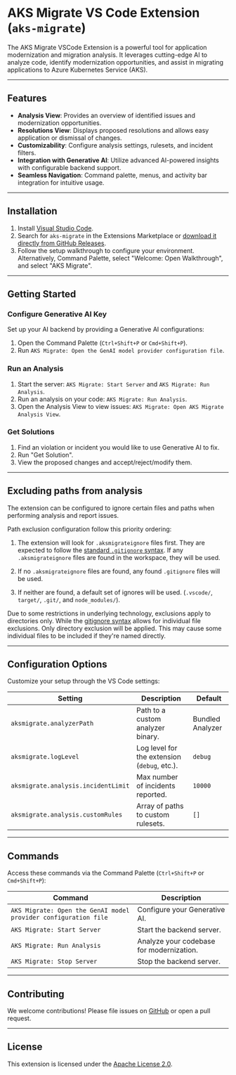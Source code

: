# AKS Migrate VS Code Extension (`aks-migrate`)

The AKS Migrate VSCode Extension is a powerful tool for application
modernization and migration analysis. It leverages cutting-edge AI to analyze
code, identify modernization opportunities, and assist in migrating applications
to Azure Kubernetes Service (AKS).

---

## Features

- **Analysis View**: Provides an overview of identified issues and modernization opportunities.
- **Resolutions View**: Displays proposed resolutions and allows easy application or dismissal of changes.
- **Customizability**: Configure analysis settings, rulesets, and incident filters.
- **Integration with Generative AI**: Utilize advanced AI-powered insights with configurable backend support.
- **Seamless Navigation**: Command palette, menus, and activity bar integration for intuitive usage.

---

## Installation

1. Install [Visual Studio Code](https://code.visualstudio.com/).
2. Search for `aks-migrate` in the Extensions Marketplace or [download it directly from GitHub Releases](https://github.com/azure/aks-migrate/releases).
3. Follow the setup walkthrough to configure your environment. Alternatively, Command Palette, select "Welcome: Open Walkthrough", and select "AKS Migrate".

---

## Getting Started

### Configure Generative AI Key

Set up your AI backend by providing a Generative AI configurations:

1. Open the Command Palette (`Ctrl+Shift+P` or `Cmd+Shift+P`).
2. Run `AKS Migrate: Open the GenAI model provider configuration file`.

### Run an Analysis

1. Start the server: `AKS Migrate: Start Server` and `AKS Migrate: Run Analysis`.
2. Run an analysis on your code: `AKS Migrate: Run Analysis`.
3. Open the Analysis View to view issues: `AKS Migrate: Open AKS Migrate Analysis View`.

### Get Solutions

1. Find an violation or incident you would like to use Generative AI to fix.
2. Run "Get Solution".
3. View the proposed changes and accept/reject/modify them.

---

## Excluding paths from analysis

The extension can be configured to ignore certain files and paths when performing analysis
and report issues.

Path exclusion configuration follow this priority ordering:

1. The extension will look for `.aksmigrateignore` files first. They are expected to follow the
   [standard `.gitignore` syntax](http://git-scm.com/docs/gitignore). If any `.aksmigrateignore`
   files are found in the workspace, they will be used.

2. If no `.aksmigrateignore` files are found, any found `.gitignore` files will be used.

3. If neither are found, a default set of ignores will be used. (`.vscode/`, `target/`, `.git/`,
   and `node_modules/`).

Due to some restrictions in underlying technology, exclusions apply to directories only. While
the [gitignore syntax](http://git-scm.com/docs/gitignore) allows for individual file exclusions.
Only directory exclusion will be applied. This may cause some individual files to be included
if they're named directly.

---

## Configuration Options

Customize your setup through the VS Code settings:

| Setting                             | Description                                  | Default          |
| ----------------------------------- | -------------------------------------------- | ---------------- |
| `aksmigrate.analyzerPath`           | Path to a custom analyzer binary.            | Bundled Analyzer |
| `aksmigrate.logLevel`               | Log level for the extension (`debug`, etc.). | `debug`          |
| `aksmigrate.analysis.incidentLimit` | Max number of incidents reported.            | `10000`          |
| `aksmigrate.analysis.customRules`   | Array of paths to custom rulesets.           | `[]`             |

---

## Commands

Access these commands via the Command Palette (`Ctrl+Shift+P` or `Cmd+Shift+P`):

| Command                                                         | Description                              |
| --------------------------------------------------------------- | ---------------------------------------- |
| `AKS Migrate: Open the GenAI model provider configuration file` | Configure your Generative AI.            |
| `AKS Migrate: Start Server`                                     | Start the backend server.                |
| `AKS Migrate: Run Analysis`                                     | Analyze your codebase for modernization. |
| `AKS Migrate: Stop Server`                                      | Stop the backend server.                 |

---

## Contributing

We welcome contributions! Please file issues on [GitHub](https://github.com/azure/aks-migrate/issues) or open a pull request.

---

## License

This extension is licensed under the [Apache License 2.0](LICENSE).
